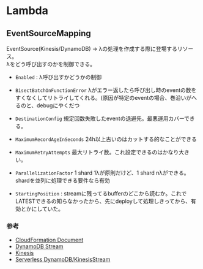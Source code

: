 # Lambda

## EventSourceMapping

EventSource(Kinesis/DynamoDB) -> λの処理を作成する際に登場するリソース。  
λをどう呼び出すのかを制御できる。

* `Enabled` : λ呼び出すかどうかの制御

* `BisectBatchOnFunctionError` λがエラー返したら呼び出し時のeventの数をすくなくしてリトライしてくれる。(原因が特定のeventの場合、巻沿いがへるのと、debugにやくだつ
* `DestinationConfig` 規定回数失敗したeventの退避先。最悪運用カバーできる。
* `MaximumRecordAgeInSeconds` 24h以上古いのはカットする的なことができる
* `MaximumRetryAttempts` 最大リトライ数。これ設定できるのはかなり大きい。
* `ParallelizationFactor` 1 shard 1λが原則だけど、1 shard nλができる。 shardを並列に処理できる要件なら有効
* `StartingPosition` : streamに残ってるbufferのどこから読むか。これでLATESTできるの知らなかったから、先にdeployして処理しきってから、有効とかにしていた。

### 参考
* [CloudFormation Document](https://docs.aws.amazon.com/AWSCloudFormation/latest/UserGuide/aws-resource-lambda-eventsourcemapping.html#cfn-lambda-eventsourcemapping-destinationconfig)
* [DynamoDB Stream](https://docs.aws.amazon.com/lambda/latest/dg/with-ddb.html#services-dynamodb-eventsourcemapping)
* [Kinesis](https://docs.aws.amazon.com/lambda/latest/dg/with-kinesis.html#services-kinesis-eventsourcemapping)
* [Serverless DynamoDB/KinesisStream](https://www.serverless.com/framework/docs/providers/aws/events/streams/)
